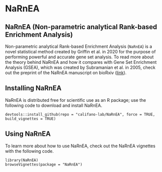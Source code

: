 # NaRnEA

## NaRnEA (Non-parametric analytical Rank-based Enrichment Analysis)

Non-parametric analytical Rank-based Enrichment Analysis (`NaRnEA`) is a novel statistical method created by Griffin et al. in 2020 for the purpose of performing powerful and accurate gene set analysis. To read more about the theory behind NaRnEA and how it compares with Gene Set Enrichment Analysis (GSEA), which was created by Subramanian et al. in 2005, check out the preprint of the NaRnEA manuscript on bioRxiv ([link](https://www.biorxiv.org/search/NaRnEA)).

## Installing NaRnEA

NaRnEA is distributed free for scientific use as an R package; use the following code to download and install NaRnEA.
```{r}
devtools::install_github(repo = "califano-lab/NaRnEA", force = TRUE, build_vignettes = TRUE)
```

## Using NaRnEA
To learn more about how to use NaRnEA, check out the NaRnEA vignettes with the following code.
```{r}
library(NaRnEA)
browseVignettes(package = "NaRnEA")
```